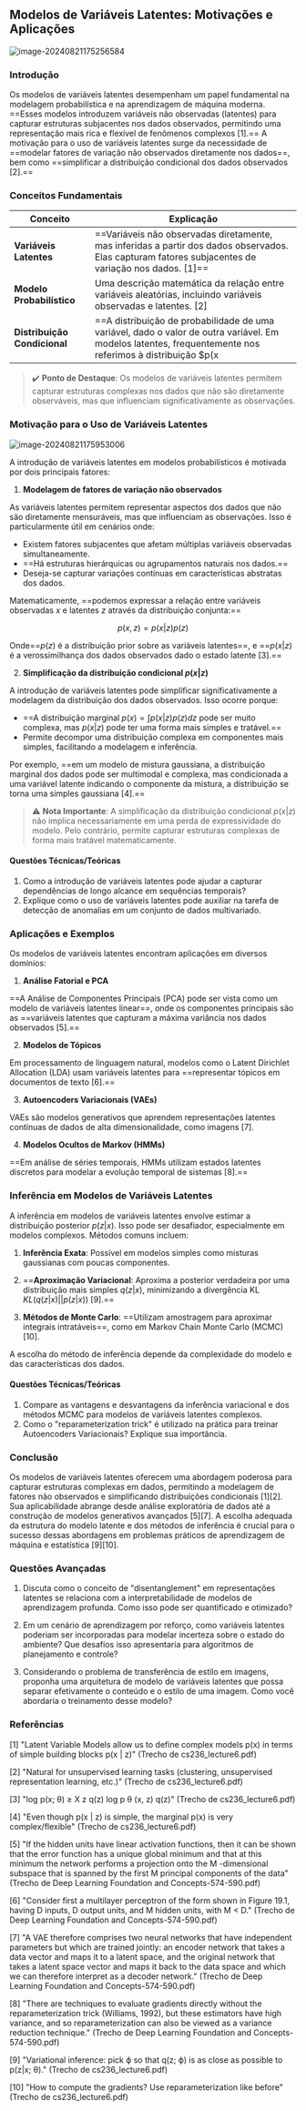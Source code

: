## Modelos de Variáveis Latentes: Motivações e Aplicações

![image-20240821175256584](C:\Users\diego.rodrigues\AppData\Roaming\Typora\typora-user-images\image-20240821175256584.png)

### Introdução

Os modelos de variáveis latentes desempenham um papel fundamental na modelagem probabilística e na aprendizagem de máquina moderna. ==Esses modelos introduzem variáveis não observadas (latentes) para capturar estruturas subjacentes nos dados observados, permitindo uma representação mais rica e flexível de fenômenos complexos [1].== A motivação para o uso de variáveis latentes surge da necessidade de ==modelar fatores de variação não observados diretamente nos dados==, bem como ==simplificar a distribuição condicional dos dados observados [2].==

### Conceitos Fundamentais

| Conceito                     | Explicação                                                   |
| ---------------------------- | ------------------------------------------------------------ |
| **Variáveis Latentes**       | ==Variáveis não observadas diretamente, mas inferidas a partir dos dados observados. Elas capturam fatores subjacentes de variação nos dados. [1]== |
| **Modelo Probabilístico**    | Uma descrição matemática da relação entre variáveis aleatórias, incluindo variáveis observadas e latentes. [2] |
| **Distribuição Condicional** | ==A distribuição de probabilidade de uma variável, dado o valor de outra variável. Em modelos latentes, frequentemente nos referimos à distribuição $p(x|z)$. [2]== |

> ✔️ **Ponto de Destaque**: Os modelos de variáveis latentes permitem capturar estruturas complexas nos dados que não são diretamente observáveis, mas que influenciam significativamente as observações.

### Motivação para o Uso de Variáveis Latentes

![image-20240821175953006](C:\Users\diego.rodrigues\AppData\Roaming\Typora\typora-user-images\image-20240821175953006.png)

A introdução de variáveis latentes em modelos probabilísticos é motivada por dois principais fatores:

1. **Modelagem de fatores de variação não observados**

As variáveis latentes permitem representar aspectos dos dados que não são diretamente mensuráveis, mas que influenciam as observações. Isso é particularmente útil em cenários onde:

- Existem fatores subjacentes que afetam múltiplas variáveis observadas simultaneamente.
- ==Há estruturas hierárquicas ou agrupamentos naturais nos dados.==
- Deseja-se capturar variações contínuas em características abstratas dos dados.

Matematicamente, ==podemos expressar a relação entre variáveis observadas $x$ e latentes $z$ através da distribuição conjunta:==

$$
p(x, z) = p(x|z)p(z)
$$

Onde==$p(z)$ é a distribuição prior sobre as variáveis latentes==, e ==$p(x|z)$ é a verossimilhança dos dados observados dado o estado latente [3].==

2. **Simplificação da distribuição condicional $p(x|z)$**

A introdução de variáveis latentes pode simplificar significativamente a modelagem da distribuição dos dados observados. Isso ocorre porque:

- ==A distribuição marginal $p(x) = \int p(x|z)p(z)dz$ pode ser muito complexa, mas $p(x|z)$ pode ter uma forma mais simples e tratável.==
- Permite decompor uma distribuição complexa em componentes mais simples, facilitando a modelagem e inferência.

Por exemplo, ==em um modelo de mistura gaussiana, a distribuição marginal dos dados pode ser multimodal e complexa, mas condicionada a uma variável latente indicando o componente da mistura, a distribuição se torna uma simples gaussiana [4].==

> ⚠️ **Nota Importante**: A simplificação da distribuição condicional $p(x|z)$ não implica necessariamente em uma perda de expressividade do modelo. Pelo contrário, permite capturar estruturas complexas de forma mais tratável matematicamente.

#### Questões Técnicas/Teóricas

1. Como a introdução de variáveis latentes pode ajudar a capturar dependências de longo alcance em sequências temporais?
2. Explique como o uso de variáveis latentes pode auxiliar na tarefa de detecção de anomalias em um conjunto de dados multivariado.

### Aplicações e Exemplos

Os modelos de variáveis latentes encontram aplicações em diversos domínios:

1. **Análise Fatorial e PCA**

==A Análise de Componentes Principais (PCA) pode ser vista como um modelo de variáveis latentes linear==, onde os componentes principais são as ==variáveis latentes que capturam a máxima variância nos dados observados [5].==

2. **Modelos de Tópicos**

Em processamento de linguagem natural, modelos como o Latent Dirichlet Allocation (LDA) usam variáveis latentes para ==representar tópicos em documentos de texto [6].==

3. **Autoencoders Variacionais (VAEs)**

VAEs são modelos generativos que aprendem representações latentes contínuas de dados de alta dimensionalidade, como imagens [7].

4. **Modelos Ocultos de Markov (HMMs)**

==Em análise de séries temporais, HMMs utilizam estados latentes discretos para modelar a evolução temporal de sistemas [8].==

### Inferência em Modelos de Variáveis Latentes

A inferência em modelos de variáveis latentes envolve estimar a distribuição posterior $p(z|x)$. Isso pode ser desafiador, especialmente em modelos complexos. Métodos comuns incluem:

1. **Inferência Exata**: Possível em modelos simples como misturas gaussianas com poucas componentes.

2. ==**Aproximação Variacional**: Aproxima a posterior verdadeira por uma distribuição mais simples $q(z|x)$, minimizando a divergência KL $KL(q(z|x)||p(z|x))$ [9].==

3. **Métodos de Monte Carlo**: ==Utilizam amostragem para aproximar integrais intratáveis==, como em Markov Chain Monte Carlo (MCMC) [10].

A escolha do método de inferência depende da complexidade do modelo e das características dos dados.

#### Questões Técnicas/Teóricas

1. Compare as vantagens e desvantagens da inferência variacional e dos métodos MCMC para modelos de variáveis latentes complexos.
2. Como o "reparameterization trick" é utilizado na prática para treinar Autoencoders Variacionais? Explique sua importância.

### Conclusão

Os modelos de variáveis latentes oferecem uma abordagem poderosa para capturar estruturas complexas em dados, permitindo a modelagem de fatores não observados e simplificando distribuições condicionais [1][2]. Sua aplicabilidade abrange desde análise exploratória de dados até a construção de modelos generativos avançados [5][7]. A escolha adequada da estrutura do modelo latente e dos métodos de inferência é crucial para o sucesso dessas abordagens em problemas práticos de aprendizagem de máquina e estatística [9][10].

### Questões Avançadas

1. Discuta como o conceito de "disentanglement" em representações latentes se relaciona com a interpretabilidade de modelos de aprendizagem profunda. Como isso pode ser quantificado e otimizado?

2. Em um cenário de aprendizagem por reforço, como variáveis latentes poderiam ser incorporadas para modelar incerteza sobre o estado do ambiente? Que desafios isso apresentaria para algoritmos de planejamento e controle?

3. Considerando o problema de transferência de estilo em imagens, proponha uma arquitetura de modelo de variáveis latentes que possa separar efetivamente o conteúdo e o estilo de uma imagem. Como você abordaria o treinamento desse modelo?

### Referências

[1] "Latent Variable Models allow us to define complex models p(x) in terms of simple building blocks p(x | z)" (Trecho de cs236_lecture6.pdf)

[2] "Natural for unsupervised learning tasks (clustering, unsupervised representation learning, etc.)" (Trecho de cs236_lecture6.pdf)

[3] "log p(x; θ) ≥ X z q(z) log p θ (x, z) q(z)" (Trecho de cs236_lecture6.pdf)

[4] "Even though p(x | z) is simple, the marginal p(x) is very complex/flexible" (Trecho de cs236_lecture6.pdf)

[5] "If the hidden units have linear activation functions, then it can be shown that the error function has a unique global minimum and that at this minimum the network performs a projection onto the M -dimensional subspace that is spanned by the first M principal components of the data" (Trecho de Deep Learning Foundation and Concepts-574-590.pdf)

[6] "Consider first a multilayer perceptron of the form shown in Figure 19.1, having D inputs, D output units, and M hidden units, with M < D." (Trecho de Deep Learning Foundation and Concepts-574-590.pdf)

[7] "A VAE therefore comprises two neural networks that have independent parameters but which are trained jointly: an encoder network that takes a data vector and maps it to a latent space, and the original network that takes a latent space vector and maps it back to the data space and which we can therefore interpret as a decoder network." (Trecho de Deep Learning Foundation and Concepts-574-590.pdf)

[8] "There are techniques to evaluate gradients directly without the reparameterization trick (Williams, 1992), but these estimators have high variance, and so reparameterization can also be viewed as a variance reduction technique." (Trecho de Deep Learning Foundation and Concepts-574-590.pdf)

[9] "Variational inference: pick ϕ so that q(z; ϕ) is as close as possible to p(z|x; θ)." (Trecho de cs236_lecture6.pdf)

[10] "How to compute the gradients? Use reparameterization like before" (Trecho de cs236_lecture6.pdf)
